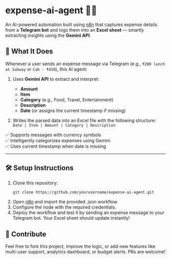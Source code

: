 # expense-ai-agent 🤖💸

An AI-powered automation built using [n8n](https://n8n.io/) that captures expense details from a **Telegram bot** and logs them into an **Excel sheet** — smartly extracting insights using the **Gemini API**.

## 🚀 What It Does

Whenever a user sends an expense message via Telegram (e.g., `₹200 lunch at Subway` or `Cab - ₹450`), this AI agent:

1. Uses **Gemini API** to extract and interpret:
   - **Amount**
   - **Item**
   - **Category** (e.g., Food, Travel, Entertainment)
   - **Description**
   - **Date** (or assigns the current timestamp if missing)

2. Writes the parsed data into an Excel file with the following structure:  
   `Date | Item | Amount | Category | Description`

✅ Supports messages with currency symbols  
✅ Intelligently categorizes expenses using Gemini  
✅ Uses current timestamp when date is missing  

---

## 🛠️ Setup Instructions

1. Clone this repository:
   ```bash
   git clone https://github.com/yourusername/expense-ai-agent.git
2. Open [n8n](https://n8n.io/) and import the provided .json workflow.
3. Configure the node with the required credentials.
4. Deploy the workflow and test it by sending an expense message to your Telegram bot. Your Excel sheet should update instantly!

## 🙌 Contribute
Feel free to fork this project, improve the logic, or add new features like multi-user support, analytics dashboard, or budget alerts. PRs are welcome!

